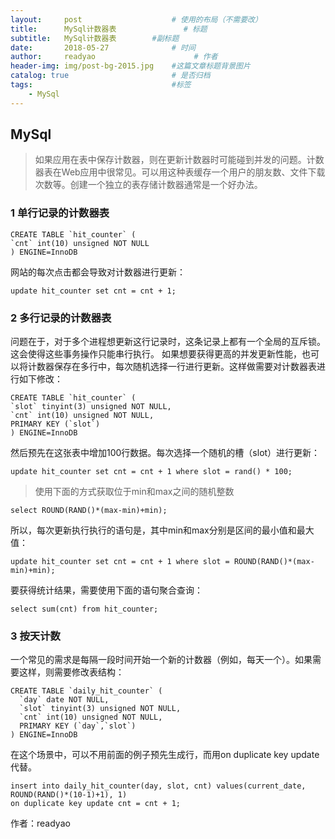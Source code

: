 ```yaml
---
layout:     post                    # 使用的布局（不需要改）
title:      MySql计数器表               # 标题 
subtitle:   MySql计数器表        #副标题
date:       2018-05-27              # 时间
author:     readyao                      # 作者
header-img: img/post-bg-2015.jpg    #这篇文章标题背景图片
catalog: true                       # 是否归档
tags:                               #标签
    - MySql
---
```


## MySql
>如果应用在表中保存计数器，则在更新计数器时可能碰到并发的问题。计数器表在Web应用中很常见。可以用这种表缓存一个用户的朋友数、文件下载次数等。创建一个独立的表存储计数器通常是一个好办法。

### 1 单行记录的计数器表

    CREATE TABLE `hit_counter` (
  	`cnt` int(10) unsigned NOT NULL
	) ENGINE=InnoDB

网站的每次点击都会导致对计数器进行更新：
	
	update hit_counter set cnt = cnt + 1;

### 2 多行记录的计数器表
问题在于，对于多个进程想更新这行记录时，这条记录上都有一个全局的互斥锁。这会使得这些事务操作只能串行执行。
如果想要获得更高的并发更新性能，也可以将计数器保存在多行中，每次随机选择一行进行更新。这样做需要对计数器表进行如下修改：

	CREATE TABLE `hit_counter` (
  	`slot` tinyint(3) unsigned NOT NULL,
  	`cnt` int(10) unsigned NOT NULL,
  	PRIMARY KEY (`slot`)
	) ENGINE=InnoDB

然后预先在这张表中增加100行数据。每次选择一个随机的槽（slot）进行更新：

	update hit_counter set cnt = cnt + 1 where slot = rand() * 100;

>使用下面的方式获取位于min和max之间的随机整数

	select ROUND(RAND()*(max-min)+min);

所以，每次更新执行执行的语句是，其中min和max分别是区间的最小值和最大值：

	update hit_counter set cnt = cnt + 1 where slot = ROUND(RAND()*(max-min)+min);

要获得统计结果，需要使用下面的语句聚合查询：

	select sum(cnt) from hit_counter;

### 3 按天计数


一个常见的需求是每隔一段时间开始一个新的计数器（例如，每天一个）。如果需要这样，则需要修改表结构：

	CREATE TABLE `daily_hit_counter` (
	  `day` date NOT NULL,
	  `slot` tinyint(3) unsigned NOT NULL,
	  `cnt` int(10) unsigned NOT NULL,
	  PRIMARY KEY (`day`,`slot`)
	) ENGINE=InnoDB


在这个场景中，可以不用前面的例子预先生成行，而用on duplicate key update代替。

	insert into daily_hit_counter(day, slot, cnt) values(current_date, ROUND(RAND()*(10-1)+1), 1) 
	on duplicate key update cnt = cnt + 1;




作者：readyao
